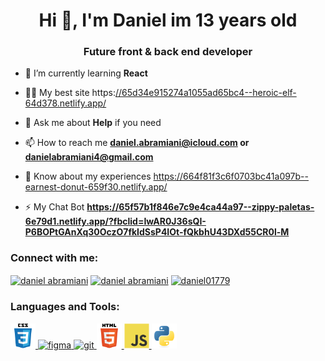<h1 align="center">Hi 👋, I'm Daniel im 13 years old</h1>
<h3 align="center">Future front & back end developer</h3>

- 🌱 I’m currently learning **React**

- 👨‍💻 My best site https:[//65d34e915274a1055ad65bc4--heroic-elf-64d378.netlify.app/](https://spiffy-lily-4fbd07.netlify.app/)

- 💬 Ask me about **Help** if you need 

- 📫 How to reach me **daniel.abramiani@icloud.com or danielabramiani4@gmail.com**

- 📄 Know about my experiences https://664f81f3c6f0703bc41a097b--earnest-donut-659f30.netlify.app/

- ⚡ My Chat Bot **https://65f57b1f846e7c9e4ca44a97--zippy-paletas-6e79d1.netlify.app/?fbclid=IwAR0J36sQI-P6BOPtGAnXq30OczO7fkIdSsP4IOt-fQkbhU43DXd55CR0l-M**

<h3 align="left">Connect with me:</h3>
<p align="left">
<a href="https://instagram.com/daniel abramiani" target="blank"><img align="center" src="https://raw.githubusercontent.com/rahuldkjain/github-profile-readme-generator/master/src/images/icons/Social/instagram.svg" alt="daniel abramiani" height="30" width="40" /></a>
<a href="https://www.youtube.com/c/daniel abramiani" target="blank"><img align="center" src="https://raw.githubusercontent.com/rahuldkjain/github-profile-readme-generator/master/src/images/icons/Social/youtube.svg" alt="daniel abramiani" height="30" width="40" /></a>
<a href="https://discord.gg/daniel01779" target="blank"><img align="center" src="https://raw.githubusercontent.com/rahuldkjain/github-profile-readme-generator/master/src/images/icons/Social/discord.svg" alt="daniel01779" height="30" width="40" /></a>
</p>

<h3 align="left">Languages and Tools:</h3>
<p align="left"> <a href="https://www.w3schools.com/css/" target="_blank" rel="noreferrer"> <img src="https://raw.githubusercontent.com/devicons/devicon/master/icons/css3/css3-original-wordmark.svg" alt="css3" width="40" height="40"/> </a> <a href="https://www.figma.com/" target="_blank" rel="noreferrer"> <img src="https://www.vectorlogo.zone/logos/figma/figma-icon.svg" alt="figma" width="40" height="40"/> </a> <a href="https://git-scm.com/" target="_blank" rel="noreferrer"> <img src="https://www.vectorlogo.zone/logos/git-scm/git-scm-icon.svg" alt="git" width="40" height="40"/> </a> <a href="https://www.w3.org/html/" target="_blank" rel="noreferrer"> <img src="https://raw.githubusercontent.com/devicons/devicon/master/icons/html5/html5-original-wordmark.svg" alt="html5" width="40" height="40"/> </a> <a href="https://developer.mozilla.org/en-US/docs/Web/JavaScript" target="_blank" rel="noreferrer"> <img src="https://raw.githubusercontent.com/devicons/devicon/master/icons/javascript/javascript-original.svg" alt="javascript" width="40" height="40"/> </a> <a href="https://www.python.org" target="_blank" rel="noreferrer"> <img src="https://raw.githubusercontent.com/devicons/devicon/master/icons/python/python-original.svg" alt="python" width="40" height="40"/> </a> </p>


